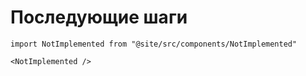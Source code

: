 # Последующие шаги

```mdx-code-block
import NotImplemented from "@site/src/components/NotImplemented"

<NotImplemented />
```
